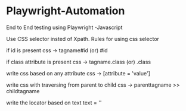 # Playwright-Automation
End to End testing using Playwright -Javascript



Use CSS selector insted of Xpath. 
Rules for using css selector

if id is present 
css -> tagname#id (or) #id

if class attribute is present
css -> tagname.class (or) .class

write css based on any attribute
css -> [attribute = 'value']

write css with traversing from parent to child
css -> parenttagname >> childtagname

write the locator based on text
text = ''
